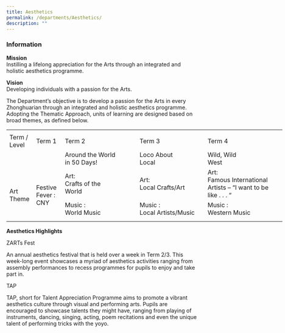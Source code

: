 ```yaml
---
title: Aesthetics
permalink: /departments/Aesthetics/
description: ""
---
```

### **Information**
**Mission**
<br>Instilling a lifelong appreciation for the Arts through an integrated and holistic aesthetics programme.

**Vision**
<br>Developing individuals with a passion for the Arts.

The Department’s objective is to develop a passion for the Arts in every Zhonghuarian through an integrated and holistic aesthetics programme. Adopting the Thematic Approach, units of learning are designed based on broad themes, as defined below.




<table border="0" cellpadding="0" cellspacing="0" width="725" style="border-collapse:
 collapse;width:544pt"><colgroup><col width="54" style="mso-width-source:userset;mso-width-alt:1974;width:41pt"> <col width="61" style="mso-width-source:userset;mso-width-alt:2230;width:46pt"> <col width="215" style="mso-width-source:userset;mso-width-alt:7862;width:161pt"> <col width="180" style="mso-width-source:userset;mso-width-alt:6582;width:135pt"> <col width="215" style="mso-width-source:userset;mso-width-alt:7862;width:161pt"></colgroup><tbody><tr height="8" style="mso-height-source:userset;height:6.0pt"><td height="8" class="xl64" width="54" style="height:6.0pt;width:41pt"><a name="RANGE!C4:G9"></a></td><td class="xl64" width="61" style="width:46pt"></td><td class="xl64" width="215" style="width:161pt"></td><td class="xl64" width="180" style="width:135pt"></td><td class="xl64" width="215" style="width:161pt"></td></tr><tr height="41" style="height:30.75pt"><td height="41" class="xl70" width="54" style="height:30.75pt;width:41pt">Term / Level</td><td class="xl65" style="border-left:none">Term 1</td><td class="xl65" style="border-left:none">Term 2</td><td class="xl65" style="border-left:none">Term 3</td><td class="xl67" style="border-left:none">Term 4</td></tr><tr height="21" style="height:15.75pt"><td rowspan="3" height="83" class="xl69" width="54" style="height:62.25pt;width:41pt">
<br><br><br>Art Theme</td><td rowspan="3" class="xl69" width="61" style="width:46pt">
<br><br><br>Festive Fever : CNY</td><td class="xl72" style="border-top:none">Around the World 
<br>in 50 Days!</td><td class="xl66" style="border-top:none;border-left:none">Loco About 
<br>Local</td><td class="xl68" style="border-top:none;border-left:none">Wild, Wild 
<br>West</td></tr><tr height="41" style="height:30.75pt"><td height="41" class="xl72" style="height:30.75pt;border-top:none">Art: 
<br>Crafts of the 
<br>World</td><td class="xl66" style="border-top:none;border-left:none">Art: 
<br>Local Crafts/Art</td><td class="xl71" width="215" style="border-top:none;border-left:none;width:161pt">Art: <br>	Famous International Artists – “I want to be like . . . “</td></tr><tr height="21" style="height:15.75pt"><td height="21" class="xl72" style="height:15.75pt;border-top:none">Music : 
<br>World Music</td><td class="xl66" style="border-top:none;border-left:none">Music :<br>Local Artists/Music</td><td class="xl68" style="border-top:none;border-left:none">Music : <br>Western Music</td></tr><tr height="9" style="mso-height-source:userset;height:6.75pt"><td height="9" class="xl64" style="height:6.75pt"></td><td class="xl64"></td><td class="xl64"></td><td class="xl64"></td><td class="xl64"></td></tr></tbody></table>



**Aesthetics Highlights**

ZARTs Fest

An annual aesthetics festival that is held over a week in Term 2/3. This week-long event showcases a myriad of aesthetics activities ranging from assembly performances to recess programmes for pupils to enjoy and take part in.

TAP&nbsp;&nbsp;&nbsp;&nbsp;&nbsp;&nbsp;

TAP, short for Talent Appreciation Programme aims to promote a vibrant aesthetics culture through visual and performing arts. Pupils are encouraged to showcase talents they might have, ranging from playing of instruments, dancing, singing, acting, poem recitations and even the unique talent of performing tricks with the yoyo.